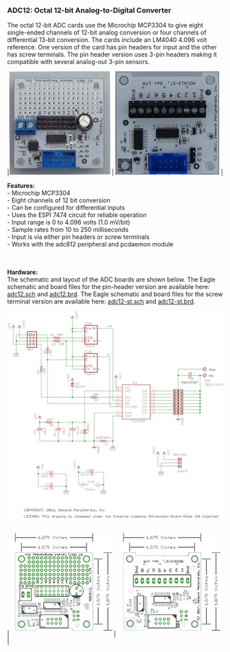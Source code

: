 ### ADC12: Octal 12-bit Analog-to-Digital Converter

The octal 12-bit ADC cards use the Microchip MCP3304 to give eight
single-ended channels of 12-bit analog conversion or four channels
of differential 13-bit conversion. The cards include an LM4040 4.096
volt reference.  One version of the card has pin headers for input
and the other has screw terminals. The pin header version uses 3-pin
headers making it compatible with several analog-out 3-pin sensors.


|<img src=adc12.jpg height=240> |
<img src=adc812-st.jpg height=240> |


**Features:**<br>
 \- Microchip MCP3304<br>
 \- Eight channels of 12 bit conversion<br>
 \- Can be configured for differential inputs<br>
 \- Uses the ESPI 7474 circuit for reliable operation<br>
 \- Input range is 0 to 4.096 volts (1.0 mV/bit)<br>
 \- Sample rates from 10 to 250 milliseconds<br>
 \- Input is via either pin headers or screw terminals<br>
 \- Works with the adc812 peripheral and pcdaemon module<br>
<br>
 

**Hardware:** <br>
The schematic and layout of the ADC boards are shown below. The Eagle
schematic and board files for the pin-header version are available here:
[adc12.sch](adc12.sch) and [adc12.brd](adc12.brd). The Eagle schematic
and board files for the screw terminal version are available here:
[adc12-st.sch](adc12-st.sch) and [adc12-st.brd](adc12-st.brd).

<img src=adc12.svg>
 

|<img src=adc12_outline.png height=240> |
<img src=adc12_st-outline.png height=240> |

 
